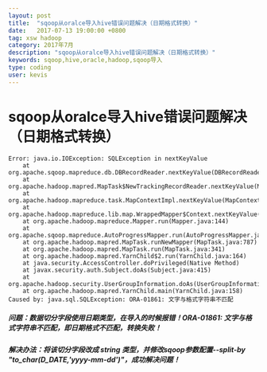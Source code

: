```yaml
---
layout: post
title:  "sqoop从oralce导入hive错误问题解决（日期格式转换）"
date:   2017-07-13 19:00:00 +0800
tag: xsw hadoop
category: 2017年7月
description: "sqoop从oralce导入hive错误问题解决（日期格式转换）"
keywords: sqoop,hive,oracle,hadoop,sqoop导入
type: coding
user: kevis
---
```


# sqoop从oralce导入hive错误问题解决（日期格式转换）

```
Error: java.io.IOException: SQLException in nextKeyValue
	at org.apache.sqoop.mapreduce.db.DBRecordReader.nextKeyValue(DBRecordReader.java:277)
	at org.apache.hadoop.mapred.MapTask$NewTrackingRecordReader.nextKeyValue(MapTask.java:556)
	at org.apache.hadoop.mapreduce.task.MapContextImpl.nextKeyValue(MapContextImpl.java:80)
	at org.apache.hadoop.mapreduce.lib.map.WrappedMapper$Context.nextKeyValue(WrappedMapper.java:91)
	at org.apache.hadoop.mapreduce.Mapper.run(Mapper.java:144)
	at org.apache.sqoop.mapreduce.AutoProgressMapper.run(AutoProgressMapper.java:64)
	at org.apache.hadoop.mapred.MapTask.runNewMapper(MapTask.java:787)
	at org.apache.hadoop.mapred.MapTask.run(MapTask.java:341)
	at org.apache.hadoop.mapred.YarnChild$2.run(YarnChild.java:164)
	at java.security.AccessController.doPrivileged(Native Method)
	at javax.security.auth.Subject.doAs(Subject.java:415)
	at org.apache.hadoop.security.UserGroupInformation.doAs(UserGroupInformation.java:1709)
	at org.apache.hadoop.mapred.YarnChild.main(YarnChild.java:158)
Caused by: java.sql.SQLException: ORA-01861: 文字与格式字符串不匹配
```


##### 问题：数据切分字段使用日期类型，在导入的时候报错！ORA-01861: 文字与格式字符串不匹配，即日期格式不匹配，转换失败！


##### 解决办法：将该切分字段改成 string 类型，并修改sqoop参数配置--split-by "to_char(D_DATE,'yyyy-mm-dd')"，成功解决问题！

